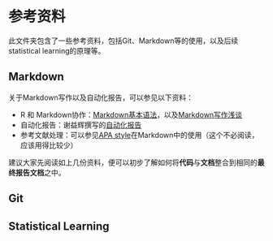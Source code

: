 #  参考资料 #

此文件夹包含了一些参考资料，包括Git、Markdown等的使用，以及后续statistical learning的原理等。

## Markdown ##

 关于Markdown写作以及自动化报告，可以参见以下资料：

- R 和 Markdown协作：[Markdown基本语法][3]，以及[Markdown写作浅谈][1]
- 自动化报告：谢益辉撰写的[自动化报告][2]
- 参考文献处理：可以参见[APA style][4]在Markdown中的使用（这个不必阅读，应该用得比较少）

建议大家先阅读如上几份资料，便可以初步了解如何将**代码**与**文档**整合到相同的**最终报告文档**之中。

## Git ##



## Statistical Learning ##




[1]:http://www.yangzhiping.com/tech/r-markdown-knitr.html
[2]:https://github.com/yihui/r-ninja/blob/master/11-auto-report.md
[3]:http://www.markdown.cn/
[4]:https://github.com/bertobox/CSS-for-APA-Style-references

